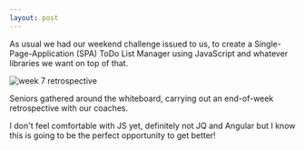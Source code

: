 ```yaml
---
layout: post
---
```

As usual we had our weekend challenge issued to us, to create a Single-Page-Application (SPA) ToDo List Manager using JavaScript and whatever libraries we want on top of that.  

![week 7 retrospective]({{site.baseurl}}/images/week7_retro.JPG)

Seniors gathered around the whiteboard, carrying out an end-of-week retrospective with our coaches.

<!--more-->

I don't feel comfortable with JS yet, definitely not JQ and Angular but I know this is going to be the perfect opportunity to get better!
